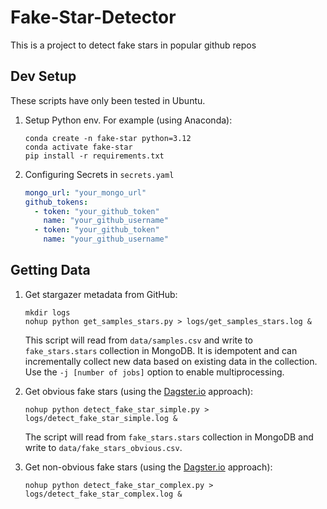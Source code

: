 # Fake-Star-Detector

This is a project to detect fake stars in popular github repos

## Dev Setup

These scripts have only been tested in Ubuntu.

1. Setup Python env. For example (using Anaconda):

    ```shell
    conda create -n fake-star python=3.12
    conda activate fake-star
    pip install -r requirements.txt
    ```

2. Configuring Secrets in `secrets.yaml`

    ```yaml
    mongo_url: "your_mongo_url"
    github_tokens:
      - token: "your_github_token"
        name: "your_github_username"
      - token: "your_github_token"
        name: "your_github_username"
    ```

## Getting Data

1. Get stargazer metadata from GitHub:

    ```shell
    mkdir logs
    nohup python get_samples_stars.py > logs/get_samples_stars.log &
    ```

    This script will read from `data/samples.csv` and write to `fake_stars.stars` collection in MongoDB. It is idempotent and can incrementally collect new data based on existing data in the collection. Use the `-j [number of jobs]` option to enable multiprocessing.

2. Get obvious fake stars (using the [Dagster.io](https://dagster.io/blog/fake-stars) approach):

    ```shell
    nohup python detect_fake_star_simple.py > logs/detect_fake_star_simple.log &
    ```

    The script will read from `fake_stars.stars` collection in MongoDB and write to `data/fake_stars_obvious.csv`.

3. Get non-obvious fake stars (using the [Dagster.io](https://dagster.io/blog/fake-stars) approach):

    ```shell
    nohup python detect_fake_star_complex.py > logs/detect_fake_star_complex.log &
    ```
